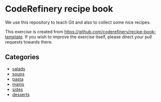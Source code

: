 # CodeRefinery recipe book

We use this repository to teach Git and also to collect
some nice recipes.

This exercise is created from https://github.com/coderefinery/recipe-book-template.
If you wish to improve the exercise itself, please direct your pull requests
towards there.


## Categories

- [salads](salads)
- [soups](soups)
- [pasta](pasta)
- [mains](mains)
- [sides](sides)
- [desserts](desserts)
